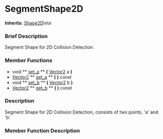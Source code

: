 #  SegmentShape2D  
**Inherits:** [Shape2D](class_shape2d)\\n\\n
###  Brief Description  
Segment Shape for 2D Collision Detection.

###  Member Functions 
  * void  ** [set_a](#set_a) **  **(** [Vector2](class_vector2) a  **)**
  * [Vector2](class_vector2)  ** [get_a](#get_a) **  **(** **)** const
  * void  ** [set_b](#set_b) **  **(** [Vector2](class_vector2) b  **)**
  * [Vector2](class_vector2)  ** [get_b](#get_b) **  **(** **)** const

###  Description  
Segment Shape for 2D Collision Detection, consists of two points, 'a' and 'b'.

###  Member Function Description  
